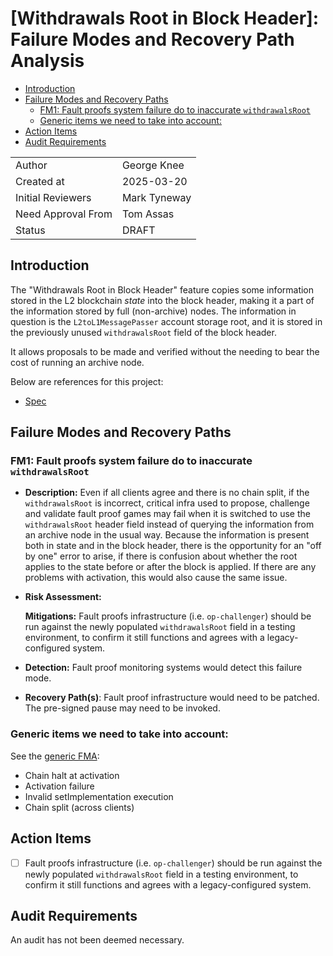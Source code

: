 # [Withdrawals Root in Block Header]: Failure Modes and Recovery Path Analysis

<!-- START doctoc generated TOC please keep comment here to allow auto update -->
<!-- DON'T EDIT THIS SECTION, INSTEAD RE-RUN doctoc TO UPDATE -->

- [Introduction](#introduction)
- [Failure Modes and Recovery Paths](#failure-modes-and-recovery-paths)
  - [FM1: Fault proofs system failure do to inaccurate `withdrawalsRoot`](#fm1-fault-proofs-system-failure-do-to-inaccurate-withdrawalsroot)
  - [Generic items we need to take into account:](#generic-items-we-need-to-take-into-account)
- [Action Items](#action-items)
- [Audit Requirements](#audit-requirements)

<!-- END doctoc generated TOC please keep comment here to allow auto update -->

|                    |                                                    |
| ------------------ | -------------------------------------------------- |
| Author             | George Knee                                        |
| Created at         | 2025-03-20                                         |
| Initial Reviewers  | Mark Tyneway                                       |
| Need Approval From | Tom Assas                                          |
| Status             | DRAFT                                              |

## Introduction

The "Withdrawals Root in Block Header" feature copies some information stored in the L2 blockchain _state_ into the block header, making it a part of the information stored by full (non-archive) nodes. The information in question is the `L2toL1MessagePasser` account storage root, and it is stored in the previously unused `withdrawalsRoot` field of the block header. 

It allows proposals to be made and verified without the needing to bear the cost of running an archive node.

Below are references for this project:
- [Spec](https://specs.optimism.io/protocol/isthmus/exec-engine.html#l2tol1messagepasser-storage-root-in-header)

## Failure Modes and Recovery Paths

### FM1: Fault proofs system failure do to inaccurate `withdrawalsRoot`

- **Description:** 
  Even if all clients agree and there is no chain split, if the `withdrawalsRoot` is incorrect, critical infra used to propose, challenge and validate fault proof games may fail when it is switched to use the `withdrawalsRoot` header field instead of querying the information from an archive node in the usual way.  Because the information is present both in state and in the block header, there is the opportunity for an "off by one" error to arise, if there is confusion  about whether the root applies to the state before or after the block is applied. If there are any problems with activation, this would also cause the same issue.
- **Risk Assessment:**

  **Mitigations:**
  Fault proofs infrastructure (i.e. `op-challenger`) should be run against the newly populated `withdrawalsRoot` field in a testing environment, to confirm it still functions and agrees with a legacy-configured system.

- **Detection:** 
  Fault proof monitoring systems would detect this failure mode.

- **Recovery Path(s)**:
  Fault proof infrastructure would need to be patched. The pre-signed pause may need to be invoked. 


### Generic items we need to take into account: 
See the [generic FMA](./fma-generic-hardfork.md):
* Chain halt at activation
* Activation failure 
* Invalid setImplementation execution
* Chain split (across clients)

## Action Items
- [ ]   Fault proofs infrastructure (i.e. `op-challenger`) should be run against the newly populated `withdrawalsRoot` field in a testing environment, to confirm it still functions and agrees with a legacy-configured system.

## Audit Requirements

An audit has not been deemed necessary.
